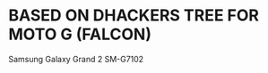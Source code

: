 BASED ON DHACKERS TREE FOR MOTO G (FALCON) 
=============================

Samsung Galaxy Grand 2 SM-G7102
